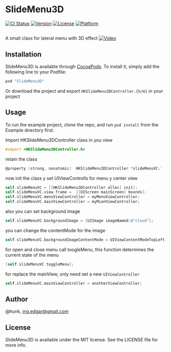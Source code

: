# SlideMenu3D

[![CI Status](http://img.shields.io/travis/hunk/SlideMenu3D.svg?style=flat)](https://travis-ci.org/hunk/SlideMenu3D)
[![Version](https://img.shields.io/cocoapods/v/SlideMenu3D.svg?style=flat)](http://cocoapods.org/pods/SlideMenu3D)
[![License](https://img.shields.io/cocoapods/l/SlideMenu3D.svg?style=flat)](http://cocoapods.org/pods/SlideMenu3D)
[![Platform](https://img.shields.io/cocoapods/p/SlideMenu3D.svg?style=flat)](http://cocoapods.org/pods/SlideMenu3D)

## 
A small class for lateral menu with 3D effect
[![Video](http://img.youtube.com/vi/3TiyI1p7Q1U/0.jpg)](https://www.youtube.com/watch?v=3TiyI1p7Q1U)

## Installation

SlideMenu3D is available through [CocoaPods](http://cocoapods.org). To install
it, simply add the following line to your Podfile:

```ruby
pod "SlideMenu3D"
```

Or download the project and export `HKSlideMenu3DController.{h/m}` in your project

## Usage

To run the example project, clone the repo, and run `pod install` from the Example directory first.


Import HKSlideMenu3DController class in you view

```objective-c
#import <HKSlideMenu3DController.h>
```

retain the class

```objective-c
@property (strong, nonatomic)  HKSlideMenu3DController *slideMenuVC;`
```

now init the class y set UIViewControlls for menu y center view

```objective-c
self.slideMenuVC = [[HKSlideMenu3DController alloc] init];
self.slideMenuVC.view.frame =  [[UIScreen mainScreen] bounds];
self.slideMenuVC.menuViewController = myMenuViewController;
self.slideMenuVC.mainViewController = myMianViewController;
```

also you can set background image

```objective-c
self.slideMenuVC.backgroundImage = [UIImage imageNamed:@"cloud"];
```

you can change the contentMode for the image

```objective-c
self.slideMenuVC.backgroundImageContentMode = UIViewContentModeTopLeft;
```
for open and close menu call toogleMenu, this function determines the current state of the menu

```objective-c
[self.slideMenuVC toggleMenu];
```

for replace the mainView, only need set a new `UIViewController`

```objective-c
self.slideMenuVC.mainViewController = anotherViewController;
```


## Author

@hunk, ing.edgar@gmail.com

## License

SlideMenu3D is available under the MIT license. See the LICENSE file for more info.
